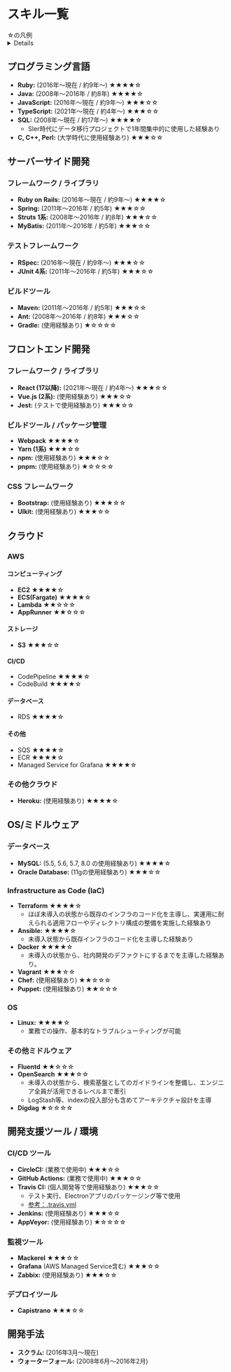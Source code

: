 # スキル一覧


<summary>
☆の凡例

<details>
★☆☆☆☆ (レベル1: 入門 / Familiarity)

**説明**: その技術の存在を知っており、概要や基本的な概念を理解している。チュートリアルやごく簡単な操作を試したことがある程度。
**きることの目安**: 用語の意味が分かる。ごく簡単なサンプルコードを動かせる。

★★☆☆☆ (レベル2: 基本操作レベル / Beginner)

**説明**: ドキュメントや情報を参照しながら、基本的な機能を使って簡単なタスク（コーディング、設定、操作など）を実行できる。指示やサポートがあれば、部分的な作業を担当できる。
**できることの目安**: 簡単な機能の実装・修正、定型的な操作。エラー発生時に情報を調べて試行錯誤できる。

★★★☆☆ (レベル3: 実務レベル / Proficient)

**説明**: その技術を用いて、自力で調査・学習しながら一通りの開発・構築・運用タスクをこなせる。典型的な問題であれば自己解決が可能。
**できることの目安**: 担当者として機能開発や運用を独力で進められる。ベストプラクティスを意識した実装・構築ができる。

★★★★☆ (レベル4: 応用・設計レベル / Advanced)

**説明**: その技術の特性や内部構造を理解し、状況に応じて最適な設計や応用ができる。非定型的な問題や複雑な課題にも対応でき、パフォーマンスやセキュリティ等を考慮した高度な実装・構築ができる。後輩への指導も可能。
**できることの目安**: 技術選定、新規設計・導入、複雑な問題解決、パフォーマンスチューニング、後輩指導、コードレビュー。

★★★★★ (レベル5: エキスパートレベル / Expert)

**説明**: その技術分野において深い知識と経験を有し、第一人者としてプロジェクトやチームをリードできる。技術的な意思決定を主導し、非常に困難な課題解決やアーキテクチャ全体の改善を推進できる。
**できることの目安**: 技術戦略への関与、コミュニティへの貢献、難易度の高い問題解決の主導。

</details>

</summary>

## プログラミング言語

* **Ruby:** (2016年～現在 / 約9年〜) ★★★★☆
* **Java:** (2008年～2016年 / 約8年) ★★★★☆
* **JavaScript:** (2016年～現在 / 約9年〜) ★★★☆☆
* **TypeScript:** (2021年～現在 / 約4年〜) ★★★☆☆
* **SQL:** (2008年～現在 / 約17年〜) ★★★★☆
    * SIer時代にデータ移行プロジェクトで1年間集中的に使用した経験あり
* **C, C++, Perl:** (大学時代に使用経験あり) ★★★☆☆

## サーバーサイド開発

### フレームワーク / ライブラリ

* **Ruby on Rails:** (2016年～現在 / 約9年〜) ★★★★☆
* **Spring:** (2011年～2016年 / 約5年) ★★★☆☆
* **Struts 1系:** (2008年～2016年 / 約8年) ★★★☆☆
* **MyBatis:** (2011年～2016年 / 約5年) ★★★☆☆

### テストフレームワーク

* **RSpec:** (2016年～現在 / 約9年〜) ★★★☆☆
* **JUnit 4系:** (2011年～2016年 / 約5年) ★★★☆☆

### ビルドツール

* **Maven:** (2011年～2016年 / 約5年) ★★★☆☆
* **Ant:** (2008年～2016年 / 約8年) ★★★☆☆
* **Gradle:** (使用経験あり) ★☆☆☆☆

## フロントエンド開発

### フレームワーク / ライブラリ

* **React (17以降):** (2021年～現在 / 約4年〜) ★★★☆☆
* **Vue.js (2系):** (使用経験あり) ★★★☆☆
* **Jest:** (テストで使用経験あり) ★★★☆☆

### ビルドツール / パッケージ管理

* **Webpack** ★★★★☆
* **Yarn (1系)** ★★★☆☆
* **npm:** (使用経験あり) ★★★☆☆
* **pnpm:** (使用経験あり) ★☆☆☆☆

### CSS フレームワーク

* **Bootstrap:** (使用経験あり) ★★★☆☆
* **UIkit:** (使用経験あり) ★★★☆☆

## クラウド

### AWS

#### コンピューティング

* **EC2** ★★★★☆
* **ECS(Fargate)** ★★★★☆
* **Lambda**  ★★☆☆☆
* **AppRunner** ★★☆☆☆

#### ストレージ

* **S3** ★★★☆☆

#### CI/CD

* CodePipeline ★★★★☆
* CodeBuild ★★★★☆

#### データベース

* RDS ★★★★☆

#### その他
* SQS ★★★★☆
* ECR ★★★★☆
* Managed Service for Grafana ★★★★☆

### その他クラウド

* **Heroku:** (使用経験あり) ★★★★☆

## OS/ミドルウェア

### データベース

* **MySQL:** (5.5, 5.6, 5.7, 8.0 の使用経験あり) ★★★★☆
* **Oracle Database:** (11gの使用経験あり) ★★★☆☆

### Infrastructure as Code (IaC)

* **Terraform** ★★★★☆
	* ほぼ未導入の状態から既存のインフラのコード化を主導し、実運用に耐えられる適用フローやディレクトリ構成の整備を実施した経験あり
* **Ansible:** ★★★★☆
    * 未導入状態から既存インフラのコード化を主導した経験あり
* **Docker** ★★★★☆
	* 未導入の状態から、社内開発のデファクトにするまでを主導した経験あり。
* **Vagrant** ★★★☆☆
* **Chef:** (使用経験あり) ★★☆☆☆
* **Puppet:** (使用経験あり) ★★☆☆☆

### OS

* **Linux:** ★★★★☆
    * 業務での操作、基本的なトラブルシューティングが可能

### その他ミドルウェア

* **Fluentd** ★★☆☆☆
* **OpenSearch** ★★★☆☆
	* 未導入の状態から、検索基盤としてのガイドラインを整備し、エンジニア全員が活用できるレベルまで牽引
	* LogStash等、indexの投入部分も含めてアーキテクチャ設計を主導
* **Digdag** ★☆☆☆☆

## 開発支援ツール / 環境

### CI/CD ツール

* **CircleCI:** (業務で使用中) ★★★☆☆
* **GitHub Actions:** (業務で使用中) ★★★☆☆
* **Travis CI:** (個人開発等で使用経験あり) ★★★☆☆
    * テスト実行、Electronアプリのパッケージング等で使用
    * [参考：.travis.yml](https://github.com/yukimura1227/reveal_lightning/blob/development/.travis.yml)
* **Jenkins:** (使用経験あり) ★★★☆☆
* **AppVeyor:** (使用経験あり) ★☆☆☆☆

### 監視ツール

* **Mackerel** ★★★☆☆
* **Grafana** (AWS Managed Service含む) ★★★☆☆
* **Zabbix:** (使用経験あり) ★★★☆☆

### デプロイツール

* **Capistrano** ★★★☆☆

## 開発手法

* **スクラム:** (2016年3月～現在)
* **ウォーターフォール:** (2008年6月～2016年2月)